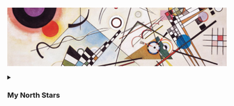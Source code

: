 ![Wassily Kandinsky's Composition VIII](wkcompviii.jpg)
<details>
  <summary><h3>My North Stars</h3></summary>
  <br>

> **"Optimism is your moral duty."**
>
> — inspired by Karl Popper's [_The Open Society and Its Enemies_](https://en.wikipedia.org/wiki/The_Open_Society_and_Its_Enemies), Volume 1, Chapter 10)

<br>

> **"Man has a large capacity for effort. In fact it is so much greater than we think it is that few ever reach this capacity. We should value the faculty of knowing what we ought to do and having the will to do it. Knowing is easy; it is the doing that is difficult. The critical issue is not what we know but what we do with what we know. The great end of life is not knowledge, but action. I believe that it is the duty of each of us to act as if the fate of the world depended on him ... we must live for the future, not for our own comfort or success."**  
>
> — [Admiral Hyman G. Rickover](https://en.wikipedia.org/wiki/Hyman_G._Rickover) (attributed, via [Sam Altman](https://blog.samaltman.com/rickover))
</details>
